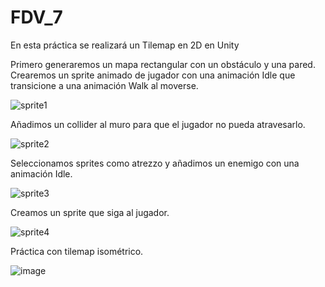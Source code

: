 # FDV_7

En esta práctica se realizará un Tilemap en 2D en Unity

Primero generaremos un mapa rectangular con un obstáculo y una pared. Crearemos un sprite animado de jugador con una animación Idle que transicione a una animación Walk al moverse.


![sprite1](https://user-images.githubusercontent.com/114673717/203053249-9348a03e-6566-4513-bd17-922dcc883c85.gif)

Añadimos un collider al muro para que el jugador no pueda atravesarlo.

![sprite2](https://user-images.githubusercontent.com/114673717/203776880-3bfa0e9b-4ffa-4373-a09d-6a0ff2efee5b.gif)

Seleccionamos sprites como atrezzo y añadimos un enemigo con una animación Idle.

![sprite3](https://user-images.githubusercontent.com/114673717/203778763-854e2be7-b135-41db-b9dc-2170d2f50e30.gif)

Creamos un sprite que siga al jugador.

![sprite4](https://user-images.githubusercontent.com/114673717/203782277-b13d5591-c468-493a-b735-03d53a6e251b.gif)



























































































Práctica con tilemap isométrico.

![image](https://user-images.githubusercontent.com/114673717/203785423-c02397c4-2e8e-404d-be35-3147f68e48f6.png)

